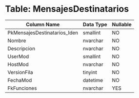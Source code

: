 # Table: MensajesDestinatarios

| Column Name | Data Type | Nullable |
|-------------|-----------|----------|
| PkMensajesDestinatarios_Iden | smallint | NO |
| Nombre | nvarchar | NO |
| Descripcion | nvarchar | NO |
| UserMod | smallint | NO |
| HostMod | nvarchar | NO |
| VersionFila | tinyint | NO |
| FechaMod | datetime | NO |
| FkFunciones | nvarchar | YES |
